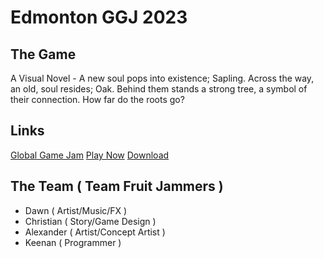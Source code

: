 # Edmonton GGJ 2023

## The Game
A Visual Novel - A new soul pops into existence; Sapling. Across the way, an old, soul resides; Oak. Behind them stands a strong tree, a symbol of their connection. How far do the roots go?

## Links
[Global Game Jam](https://globalgamejam.org/2023/games/only-roots-remain-3)
[Play Now](https://silverdesign.itch.io/only-the-roots-remain)
[Download](https://drive.google.com/drive/folders/1t5XCkC5ltq8z2ArVCIm9VwEOfJ5ngcBO?usp=share_link)

## The Team ( Team Fruit Jammers )
- Dawn ( Artist/Music/FX )
- Christian ( Story/Game Design )
- Alexander ( Artist/Concept Artist )
- Keenan ( Programmer )